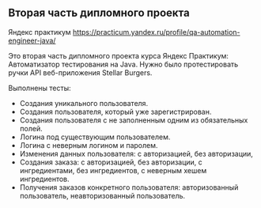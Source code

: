<!-- ABOUT THE PROJECT -->
## Вторая часть дипломного проекта

Яндекс практикум https://practicum.yandex.ru/profile/qa-automation-engineer-java/ 

Это вторая часть дипломного проекта курса Яндекс Практикум: Автоматизатор тестирования на Java. 
Нужно было протестировать ручки API веб-приложения Stellar Burgers. 

Выполнены тесты:

* Создания уникального пользователя.
* Создания пользователя, который уже зарегистрирован.
* Создания пользователя с не заполненным одним из обязательных полей.
* Логина под существующим пользователем.
* Логина с неверным логином и паролем.
* Изменения данных пользователя: с авторизацией, без авторизации,
* Создания заказа: с авторизацией, без авторизации, с ингредиентами, без ингредиентов, с неверным хешем ингредиентов.
* Получения заказов конкретного пользователя: авторизованный пользователь, неавторизованный пользователь.
